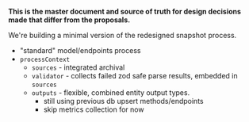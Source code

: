 **This is the master document and source of truth for design decisions made that differ from the proposals.**

We're building a minimal version of the redesigned snapshot process.

- "standard" model/endpoints process
- `processContext`
  - `sources` - integrated archival
  - `validator` - collects failed zod safe parse results, embedded in `sources`
  - `outputs` - flexible, combined entity output types.
    - still using previous db upsert methods/endpoints
    - skip metrics collection for now

